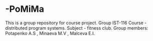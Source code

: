 # -PoMiMa
This is a group repository for course project.
Group IST-116
Course - distributed program systems. 
Subject - fitness club.
Group members: Potapenko A.S , Minaeva M.V , Malceva E.I.

